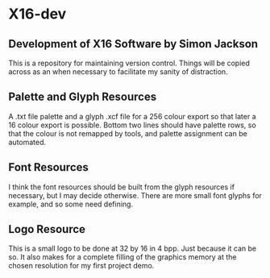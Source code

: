 # X16-dev
## Development of X16 Software by Simon Jackson
This is a repository for maintaining version control.
Things will be copied across as an when necessary to
facilitate my sanity of distraction.

## Palette and Glyph Resources
A .txt file palette and a glyph .xcf file for a 256 colour export
so that later a 16 colour export is possible. Bottom two lines should have palette rows, so that the colour is not remapped by tools, and palette assignment can be automated.

## Font Resources
I think the font resources should be built from the glyph resources if necessary, but I may decide otherwise. There are more small font glyphs for example, and so some need defining.

## Logo Resource
This is a small logo to be done at 32 by 16 in 4 bpp. Just because it can be so. It also makes for a complete filling of the graphics memory at the chosen resolution for my first project demo.